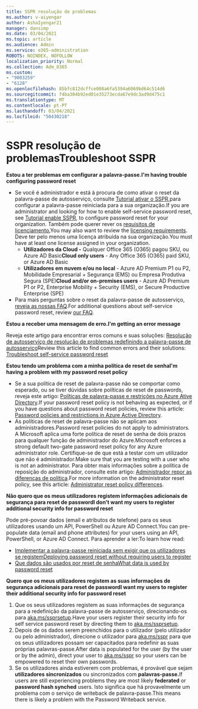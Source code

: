 ```yaml
---
title: SSPR resolução de problemas
ms.author: v-aiyengar
author: AshaIyengar21
manager: dansimp
ms.date: 03/04/2021
ms.topic: article
ms.audience: Admin
ms.service: o365-administration
ROBOTS: NOINDEX, NOFOLLOW
localization_priority: Normal
ms.collection: Adm_O365
ms.custom:
- "9003259"
- "6128"
ms.openlocfilehash: 85bfc812dcffce008a6fa5394a6069bd64c514d6
ms.sourcegitcommit: f4ba304b92ed01e35273ecda67e9dc3ad9d475c1
ms.translationtype: MT
ms.contentlocale: pt-PT
ms.lasthandoff: 03/04/2021
ms.locfileid: "50430218"
---
```

# <a name="troubleshoot-sspr"></a><span data-ttu-id="8506e-102">SSPR resolução de problemas</span><span class="sxs-lookup"><span data-stu-id="8506e-102">Troubleshoot SSPR</span></span>

<span data-ttu-id="8506e-103">**Estou a ter problemas em configurar a palavra-passe.**</span><span class="sxs-lookup"><span data-stu-id="8506e-103">**I'm having trouble configuring password reset**</span></span>

- <span data-ttu-id="8506e-104">Se você é administrador e está à procura de como ativar o reset da palavra-passe de autosserviço, consulte [Tutorial ativar o SSPR,](https://docs.microsoft.com/azure/active-directory/authentication/tutorial-enable-sspr)para configurar a palavra-passe reiniciada para a sua organização.</span><span class="sxs-lookup"><span data-stu-id="8506e-104">If you are administrator and looking for how to enable self-service password reset, see [Tutorial enable SSPR](https://docs.microsoft.com/azure/active-directory/authentication/tutorial-enable-sspr), to configure password reset for your organization.</span></span> <span data-ttu-id="8506e-105">Também pode querer rever os [requisitos de licenciamento.](https://docs.microsoft.com/azure/active-directory/authentication/concept-sspr-licensing?WT.mc_id=Portal-Microsoft_Azure_Support)</span><span class="sxs-lookup"><span data-stu-id="8506e-105">You may also want to review the [licensing requirements](https://docs.microsoft.com/azure/active-directory/authentication/concept-sspr-licensing?WT.mc_id=Portal-Microsoft_Azure_Support).</span></span> <span data-ttu-id="8506e-106">Deve ter pelo menos uma licença atribuída na sua organização.</span><span class="sxs-lookup"><span data-stu-id="8506e-106">You must have at least one license assigned in your organization.</span></span>
    - <span data-ttu-id="8506e-107">**Utilizadores da Cloud -** Qualquer Office 365 (O365) pagou SKU, ou Azure AD Basic</span><span class="sxs-lookup"><span data-stu-id="8506e-107">**Cloud only users** - Any Office 365 (O365) paid SKU, or Azure AD Basic</span></span>
    - <span data-ttu-id="8506e-108">**Utilizadores em nuvem e/ou no local** - Azure AD Premium P1 ou P2, Mobilidade Empresarial + Segurança (EMS) ou Empresa Produtiva Segura (SPE)</span><span class="sxs-lookup"><span data-stu-id="8506e-108">**Cloud and/or on-premises users** - Azure AD Premium P1 or P2, Enterprise Mobility + Security (EMS), or Secure Productive Enterprise (SPE)</span></span>
- <span data-ttu-id="8506e-109">Para mais perguntas sobre o reset da palavra-passe de autosserviço, [reveja as nossas FAQ](https://docs.microsoft.com/azure/active-directory/authentication/active-directory-passwords-faq?WT.mc_id=Portal-Microsoft_Azure_Support).</span><span class="sxs-lookup"><span data-stu-id="8506e-109">For additional questions about self-service password reset, review [our FAQ](https://docs.microsoft.com/azure/active-directory/authentication/active-directory-passwords-faq?WT.mc_id=Portal-Microsoft_Azure_Support).</span></span>

<span data-ttu-id="8506e-110">**Estou a receber uma mensagem de erro.**</span><span class="sxs-lookup"><span data-stu-id="8506e-110">**I'm getting an error message**</span></span>

<span data-ttu-id="8506e-111">Reveja este artigo para encontrar erros comuns e suas soluções: [Resolução de autosserviço de resolução de problemas redefinindo a palavra-passe de autosserviço](https://docs.microsoft.com/azure/active-directory/authentication/active-directory-passwords-troubleshoot?WT.mc_id=Portal-Microsoft_Azure_Support)</span><span class="sxs-lookup"><span data-stu-id="8506e-111">Review this article to find common errors and their solutions: [Troubleshoot self-service password reset](https://docs.microsoft.com/azure/active-directory/authentication/active-directory-passwords-troubleshoot?WT.mc_id=Portal-Microsoft_Azure_Support)</span></span>

<span data-ttu-id="8506e-112">**Estou tendo um problema com a minha política de reset de senha**</span><span class="sxs-lookup"><span data-stu-id="8506e-112">**I'm having a problem with my password reset policy**</span></span>

- <span data-ttu-id="8506e-113">Se a sua política de reset de palavra-passe não se comportar como esperado, ou se tiver dúvidas sobre políticas de reset de passwords, reveja este artigo: [Políticas de palavra-passe e restrições no Azure Ative Directory](https://docs.microsoft.com/azure/active-directory/authentication/concept-sspr-policy?WT.mc_id=Portal-Microsoft_Azure_Support).</span><span class="sxs-lookup"><span data-stu-id="8506e-113">If your password reset policy is not behaving as expected, or if you have questions about password reset policies, review this article: [Password policies and restrictions in Azure Active Directory](https://docs.microsoft.com/azure/active-directory/authentication/concept-sspr-policy?WT.mc_id=Portal-Microsoft_Azure_Support).</span></span>
- <span data-ttu-id="8506e-114">As políticas de reset de palavra-passe não se aplicam aos administradores.</span><span class="sxs-lookup"><span data-stu-id="8506e-114">Password reset policies do not apply to administrators.</span></span> <span data-ttu-id="8506e-115">A Microsoft aplica uma forte política de reset de senha de dois prazos para qualquer função de administrador do Azure.</span><span class="sxs-lookup"><span data-stu-id="8506e-115">Microsoft enforces a strong default two-gate password reset policy for any Azure administrator role.</span></span> <span data-ttu-id="8506e-116">Certifique-se de que está a testar com um utilizador que não é administrador.</span><span class="sxs-lookup"><span data-stu-id="8506e-116">Make sure that you are testing with a user who is not an administrator.</span></span> <span data-ttu-id="8506e-117">Para obter mais informações sobre a política de reposição do administrador, consulte este artigo: [Administrador repor as diferenças de política](https://docs.microsoft.com/azure/active-directory/authentication/concept-sspr-policy?WT.mc_id=Portal-Microsoft_Azure_Support#administrator-reset-policy-differences).</span><span class="sxs-lookup"><span data-stu-id="8506e-117">For more information on the administrator reset policy, see this article: [Administrator reset policy differences](https://docs.microsoft.com/azure/active-directory/authentication/concept-sspr-policy?WT.mc_id=Portal-Microsoft_Azure_Support#administrator-reset-policy-differences).</span></span>

<span data-ttu-id="8506e-118">**Não quero que os meus utilizadores registem informações adicionais de segurança para reset de password**</span><span class="sxs-lookup"><span data-stu-id="8506e-118">**I don't want my users to register additional security info for password reset**</span></span>

<span data-ttu-id="8506e-119">Pode pré-povoar dados (email e atributos de telefone) para os seus utilizadores usando um API, PowerShell ou Azure AD Connect.</span><span class="sxs-lookup"><span data-stu-id="8506e-119">You can pre-populate data (email and phone attributes) for your users using an API, PowerShell, or Azure AD Connect.</span></span> <span data-ttu-id="8506e-120">Para aprender a ler:</span><span class="sxs-lookup"><span data-stu-id="8506e-120">To learn how read:</span></span>

- [<span data-ttu-id="8506e-121">Implementar a palavra-passe reiniciada sem exigir que os utilizadores se registem</span><span class="sxs-lookup"><span data-stu-id="8506e-121">Deploying password reset without requiring users to register</span></span>](https://docs.microsoft.com/azure/active-directory/active-directory-passwords-data?WT.mc_id=Portal-Microsoft_Azure_Support#set-and-read-authentication-data-using-powershell)
- [<span data-ttu-id="8506e-122">Que dados são usados por reset de senha</span><span class="sxs-lookup"><span data-stu-id="8506e-122">What data is used by password reset</span></span>](https://docs.microsoft.com/azure/active-directory/active-directory-passwords-data?WT.mc_id=Portal-Microsoft_Azure_Support)

<span data-ttu-id="8506e-123">**Quero que os meus utilizadores registem as suas informações de segurança adicionais para reset de password**</span><span class="sxs-lookup"><span data-stu-id="8506e-123">**I want my users to register their additional security info for password reset**</span></span>

1. <span data-ttu-id="8506e-124">Que os seus utilizadores registem as suas informações de segurança para a redefinição da palavra-passe de autosserviço, direcionando-os para [aka.ms/ssprsetup](https://mysignins.microsoft.com/security-info).</span><span class="sxs-lookup"><span data-stu-id="8506e-124">Have your users register their security info for self service password reset by directing them to [aka.ms/ssprsetup](https://mysignins.microsoft.com/security-info).</span></span>
1. <span data-ttu-id="8506e-125">Depois de os dados serem preenchidos para o utilizador (pelo utilizador ou pelo administrador), direcione o utilizador para [aka.ms/sspr](https://passwordreset.microsoftonline.com/) para que os seus utilizadores possam ser capacitados para redefinir as suas próprias palavras-passe.</span><span class="sxs-lookup"><span data-stu-id="8506e-125">After data is populated for the user (by the user or by the admin), direct your user to [aka.ms/sspr](https://passwordreset.microsoftonline.com/) so your users can be empowered to reset their own passwords.</span></span>
1. <span data-ttu-id="8506e-126">Se os utilizadores ainda estiverem com problemas, é provável que sejam **utilizadores sincronizados** ou sincronizados com **palavras-passe.**</span><span class="sxs-lookup"><span data-stu-id="8506e-126">If users are still experiencing problems they are most likely **federated** or **password hash synched** users.</span></span> <span data-ttu-id="8506e-127">Isto significa que há provavelmente um problema com o serviço de writeback de palavra-passe.</span><span class="sxs-lookup"><span data-stu-id="8506e-127">This means there is likely a problem with the Password Writeback service.</span></span>